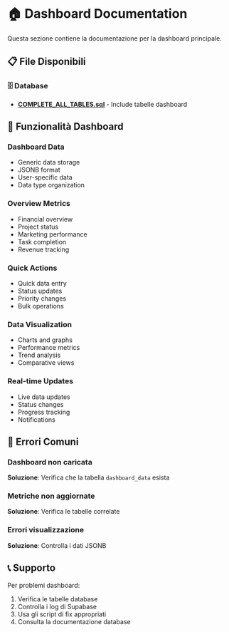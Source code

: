 # 🏠 Dashboard Documentation

Questa sezione contiene la documentazione per la dashboard principale.

## 📋 File Disponibili

### 🗄️ Database
- **[COMPLETE_ALL_TABLES.sql](../database/COMPLETE_ALL_TABLES.sql)** - Include tabelle dashboard

## 🎯 Funzionalità Dashboard

### Dashboard Data
- Generic data storage
- JSONB format
- User-specific data
- Data type organization

### Overview Metrics
- Financial overview
- Project status
- Marketing performance
- Task completion
- Revenue tracking

### Quick Actions
- Quick data entry
- Status updates
- Priority changes
- Bulk operations

### Data Visualization
- Charts and graphs
- Performance metrics
- Trend analysis
- Comparative views

### Real-time Updates
- Live data updates
- Status changes
- Progress tracking
- Notifications

## 🚨 Errori Comuni

### Dashboard non caricata
**Soluzione**: Verifica che la tabella `dashboard_data` esista

### Metriche non aggiornate
**Soluzione**: Verifica le tabelle correlate

### Errori visualizzazione
**Soluzione**: Controlla i dati JSONB

## 📞 Supporto

Per problemi dashboard:
1. Verifica le tabelle database
2. Controlla i log di Supabase
3. Usa gli script di fix appropriati
4. Consulta la documentazione database
